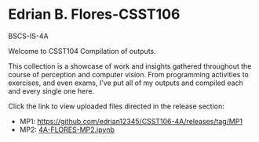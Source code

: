 # Edrian B. Flores-CSST106
BSCS-IS-4A

Welcome to CSST104 Compilation of outputs.

This collection is a showcase of work and insights gathered throughout the course of perception and computer vision. 
From programming activities to exercises, and even exams,
I've put all of my outputs and compiled each and every single one here. 

Click the link to view uploaded files directed in the release section:
- MP1: https://github.com/edrian12345/CSST106-4A/releases/tag/MP1
- MP2: [4A-FLORES-MP2.ipynb](https://github.com/edrian12345/CSST106-4A/blob/main/4A-FLORES-MP2.ipynb)
